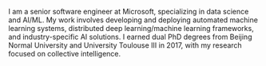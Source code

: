 I am a senior software engineer at Microsoft, specializing in data science and AI/ML. My work involves developing and deploying automated machine learning systems, distributed deep learning/machine learning frameworks, and industry-specific AI solutions. I earned dual PhD degrees from Beijing Normal University and University Toulouse III in 2017, with my research focused on collective intelligence.